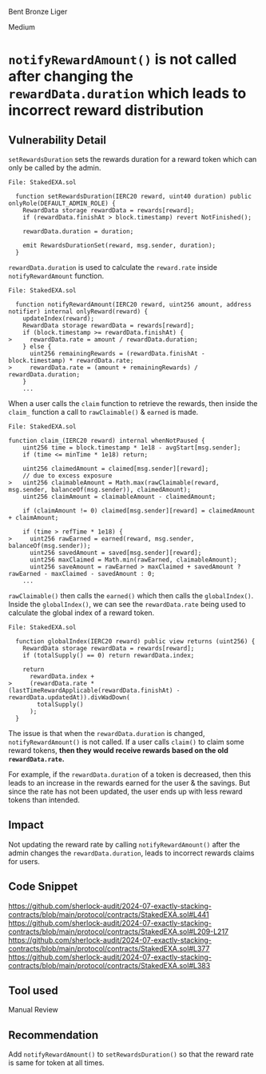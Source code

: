 Bent Bronze Liger

Medium

# `notifyRewardAmount()` is not called after changing the `rewardData.duration` which leads to incorrect reward distribution

## Vulnerability Detail

`setRewardsDuration` sets the rewards duration for a reward token which can only be called by the admin. 
```solidity
File: StakedEXA.sol

  function setRewardsDuration(IERC20 reward, uint40 duration) public onlyRole(DEFAULT_ADMIN_ROLE) {
    RewardData storage rewardData = rewards[reward];
    if (rewardData.finishAt > block.timestamp) revert NotFinished();

    rewardData.duration = duration;

    emit RewardsDurationSet(reward, msg.sender, duration);
  }
```
`rewardData.duration` is used to calculate the `reward.rate` inside `notifyRewardAmount` function.

```solidity
File: StakedEXA.sol

  function notifyRewardAmount(IERC20 reward, uint256 amount, address notifier) internal onlyReward(reward) {
    updateIndex(reward);
    RewardData storage rewardData = rewards[reward];
    if (block.timestamp >= rewardData.finishAt) {
>     rewardData.rate = amount / rewardData.duration;
    } else {
      uint256 remainingRewards = (rewardData.finishAt - block.timestamp) * rewardData.rate;
>     rewardData.rate = (amount + remainingRewards) / rewardData.duration;
    }
    ...
```

When a user calls the `claim` function to retrieve the rewards, then inside the `claim_` function a call to `rawClaimable()` & `earned` is made.

```solidity
File: StakedEXA.sol

function claim_(IERC20 reward) internal whenNotPaused {
    uint256 time = block.timestamp * 1e18 - avgStart[msg.sender];
    if (time <= minTime * 1e18) return;

    uint256 claimedAmount = claimed[msg.sender][reward];
    // due to excess exposure
>   uint256 claimableAmount = Math.max(rawClaimable(reward, msg.sender, balanceOf(msg.sender)), claimedAmount);
    uint256 claimAmount = claimableAmount - claimedAmount;

    if (claimAmount != 0) claimed[msg.sender][reward] = claimedAmount + claimAmount;

    if (time > refTime * 1e18) {
>     uint256 rawEarned = earned(reward, msg.sender, balanceOf(msg.sender));
      uint256 savedAmount = saved[msg.sender][reward];
      uint256 maxClaimed = Math.min(rawEarned, claimableAmount);
      uint256 saveAmount = rawEarned > maxClaimed + savedAmount ? rawEarned - maxClaimed - savedAmount : 0;
    ...
```
`rawClaimable()` then calls the `earned()` which then calls the `globalIndex()`.
Inside the `globalIndex()`, we can see the `rewardData.rate` being used to calculate the global index of a reward token.

```solidity
File: StakedEXA.sol

  function globalIndex(IERC20 reward) public view returns (uint256) {
    RewardData storage rewardData = rewards[reward];
    if (totalSupply() == 0) return rewardData.index;

    return
      rewardData.index +
>     (rewardData.rate * (lastTimeRewardApplicable(rewardData.finishAt) - rewardData.updatedAt)).divWadDown(
        totalSupply()
      );
  }
```
The issue is that when the `rewardData.duration` is changed, `notifyRewardAmount()` is not called. If a user calls `claim()` to claim some reward tokens, **then they would receive rewards based on the old `rewardData.rate`.**
 
For example,  if the `rewardData.duration` of a token is decreased, then this leads to an increase in the rewards earned for the user & the savings. But since the rate has not been updated, the user ends up with less reward tokens than intended.

## Impact
Not updating the reward rate by calling `notifyRewardAmount()` after the admin changes the `rewardData.duration`, leads to incorrect rewards claims for users.

## Code Snippet
https://github.com/sherlock-audit/2024-07-exactly-stacking-contracts/blob/main/protocol/contracts/StakedEXA.sol#L441
https://github.com/sherlock-audit/2024-07-exactly-stacking-contracts/blob/main/protocol/contracts/StakedEXA.sol#L209-L217
https://github.com/sherlock-audit/2024-07-exactly-stacking-contracts/blob/main/protocol/contracts/StakedEXA.sol#L377
https://github.com/sherlock-audit/2024-07-exactly-stacking-contracts/blob/main/protocol/contracts/StakedEXA.sol#L383

## Tool used
Manual Review

## Recommendation
Add `notifyRewardAmount()` to `setRewardsDuration()` so that the reward rate is same for token at all times.